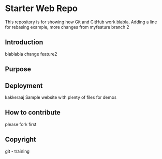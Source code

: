 # Starter Web Repo

This repository is for showing how Git and GitHub work blabla. Adding a line for rebasing example,
more changes from myfeature branch 2

## Introduction
blablabla
change feature2

## Purpose

## Deployment

kakkeraaj
Sample website with plenty of files for demos

## How to contribute

please fork first

## Copyright
git - training